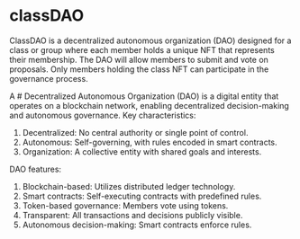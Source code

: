 # classDAO

ClassDAO is a decentralized autonomous organization (DAO) designed for a class or group where each member holds a unique NFT that represents their membership. 
The DAO will allow members to submit and vote on proposals. Only members holding the class NFT can participate in the governance process.


A # Decentralized Autonomous Organization (DAO) is a digital entity that operates on a blockchain network, enabling decentralized decision-making and autonomous governance. Key characteristics:

1. Decentralized: No central authority or single point of control.
2. Autonomous: Self-governing, with rules encoded in smart contracts.
3. Organization: A collective entity with shared goals and interests.

DAO features:

1. Blockchain-based: Utilizes distributed ledger technology.
2. Smart contracts: Self-executing contracts with predefined rules.
3. Token-based governance: Members vote using tokens.
4. Transparent: All transactions and decisions publicly visible.
5. Autonomous decision-making: Smart contracts enforce rules.
